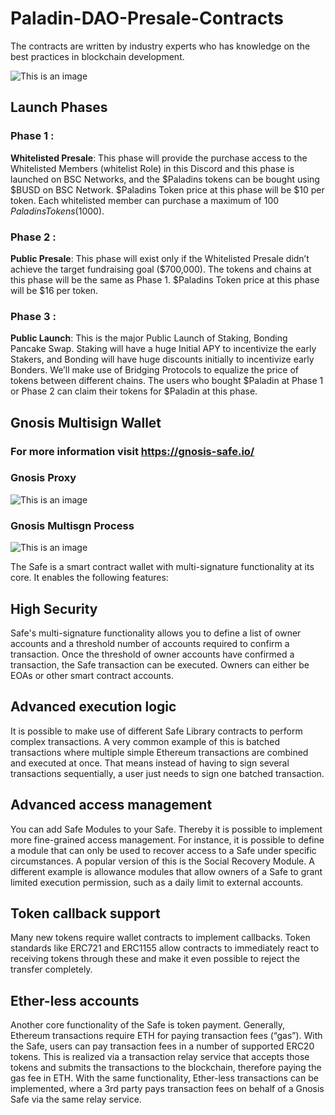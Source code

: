 # Paladin-DAO-Presale-Contracts

The contracts are written by industry experts who has knowledge on the best practices in blockchain development.

![This is an image](https://miro.medium.com/max/1400/1*pG2kVdA8V4eLLPXJzDqn-g.png)

## Launch Phases

### Phase 1 :
**Whitelisted Presale**: This phase will provide the purchase access to the Whitelisted Members (whitelist Role) in this Discord and this phase is launched on BSC Networks, and the $Paladins tokens can be bought using $BUSD on BSC Network. $Paladins Token price at this phase will be $10 per token. Each whitelisted member can purchase a maximum of 100 $Paladins Tokens ($1000).

### Phase 2 : 
**Public Presale**: This phase will exist only if the Whitelisted Presale didn’t achieve the target fundraising goal ($700,000). The tokens and chains at this phase will be the same as Phase 1. $Paladins Token price at this phase will be $16 per token.

### Phase 3 : 
**Public Launch**: This is the major Public Launch of Staking, Bonding Pancake Swap. Staking will have a huge Initial APY to incentivize the early Stakers, and Bonding will have huge discounts initially to incentivize early Bonders. We’ll make use of Bridging Protocols to equalize the price of tokens between different chains. The users who bought $Paladin at Phase 1 or Phase 2 can claim their tokens for $Paladin at this phase.

## Gnosis Multisign Wallet

### For more information visit https://gnosis-safe.io/

### Gnosis Proxy
![This is an image](https://i.stack.imgur.com/THTlh.png)

### Gnosis Multisgn Process
![This is an image](https://miro.medium.com/max/765/1*OymI4OIm23KYTXwrUwJFeA.png)

The Safe is a smart contract wallet with multi-signature functionality at its core. It enables the following features:

## High Security
Safe's multi-signature functionality allows you to define a list of owner accounts and a threshold number of accounts required to confirm a transaction. Once the threshold of owner accounts have confirmed a transaction, the Safe transaction can be executed. Owners can either be EOAs or other smart contract accounts.

## Advanced execution logic
It is possible to make use of different Safe Library contracts to perform complex transactions. A very common example of this is batched transactions where multiple simple Ethereum transactions are combined and executed at once. That means instead of having to sign several transactions sequentially, a user just needs to sign one batched transaction.

## Advanced access management
You can add Safe Modules to your Safe. Thereby it is possible to implement more fine-grained access management. For instance, it is possible to define a module that can only be used to recover access to a Safe under specific circumstances. A popular version of this is the Social Recovery Module. A different example is allowance modules that allow owners of a Safe to grant limited execution permission, such as a daily limit to external accounts.

## Token callback support
Many new tokens require wallet contracts to implement callbacks. Token standards like ERC721 and ERC1155 allow contracts to immediately react to receiving tokens through these and make it even possible to reject the transfer completely.

## Ether-less accounts
Another core functionality of the Safe is token payment. Generally, Ethereum transactions require ETH for paying transaction fees (“gas”). With the Safe, users can pay transaction fees in a number of supported ERC20 tokens. This is realized via a transaction relay service that accepts those tokens and submits the transactions to the blockchain, therefore paying the gas fee in ETH. With the same functionality, Ether-less transactions can be implemented, where a 3rd party pays transaction fees on behalf of a Gnosis Safe via the same relay service.
